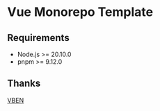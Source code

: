 # Vue Monorepo Template

## Requirements

- Node.js >= 20.10.0
- pnpm >= 9.12.0

## Thanks

[VBEN](https://github.com/vbenjs/vue-vben-admin)
